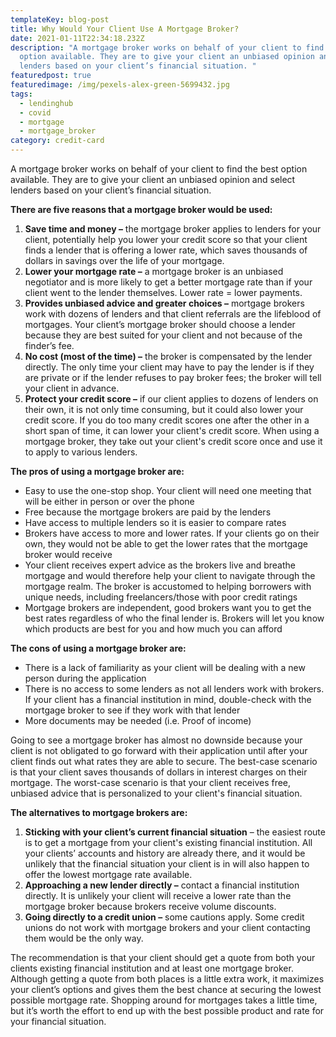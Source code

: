 ```yaml
---
templateKey: blog-post
title: Why Would Your Client Use A Mortgage Broker?
date: 2021-01-11T22:34:18.232Z
description: "A mortgage broker works on behalf of your client to find the best
  option available. They are to give your client an unbiased opinion and select
  lenders based on your client’s financial situation. "
featuredpost: true
featuredimage: /img/pexels-alex-green-5699432.jpg
tags:
  - lendinghub
  - covid
  - mortgage
  - mortgage_broker
category: credit-card
---
```

A mortgage broker works on behalf of your client to find the best option available. They are to give your client an unbiased opinion and select lenders based on your client’s financial situation.

**There are five reasons that a mortgage broker would be used:**

1. **Save time and money –** the mortgage broker applies to lenders for your client, potentially help you lower your credit score so that your client finds a lender that is offering a lower rate, which saves thousands of dollars in savings over the life of your mortgage.
2. **Lower your mortgage rate –** a mortgage broker is an unbiased negotiator and is more likely to get a better mortgage rate than if your client went to the lender themselves. Lower rate = lower payments.
3. **Provides unbiased advice and greater choices –** mortgage brokers work with dozens of lenders and that client referrals are the lifeblood of mortgages. Your client’s mortgage broker should choose a lender because they are best suited for your client and not because of the finder’s fee.
4. **No cost (most of the time) –** the broker is compensated by the lender directly. The only time your client may have to pay the lender is if they are private or if the lender refuses to pay broker fees; the broker will tell your client in advance.
5. **Protect your credit score –** if our client applies to dozens of lenders on their own, it is not only time consuming, but it could also lower your credit score. If you do too many credit scores one after the other in a short span of time, it can lower your client's credit score. When using a mortgage broker, they take out your client's credit score once and use it to apply to various lenders.

**The pros of using a mortgage broker are:**

* Easy to use the one-stop shop. Your client will need one meeting that will be either in person or over the phone
* Free because the mortgage brokers are paid by the lenders
* Have access to multiple lenders so it is easier to compare rates
* Brokers have access to more and lower rates. If your clients go on their own, they would not be able to get the lower rates that the mortgage broker would receive
* Your client receives expert advice as the brokers live and breathe mortgage and would therefore help your client to navigate through the mortgage realm. The broker is accustomed to helping borrowers with unique needs, including freelancers/those with poor credit ratings
* Mortgage brokers are independent, good brokers want you to get the best rates regardless of who the final lender is. Brokers will let you know which products are best for you and how much you can afford

**The cons of using a mortgage broker are:**

* There is a lack of familiarity as your client will be dealing with a new person during the application
* There is no access to some lenders as not all lenders work with brokers. If your client has a financial institution in mind, double-check with the mortgage broker to see if they work with that lender
* More documents may be needed (i.e. Proof of income)

Going to see a mortgage broker has almost no downside because your client is not obligated to go forward with their application until after your client finds out what rates they are able to secure. The best-case scenario is that your client saves thousands of dollars in interest charges on their mortgage. The worst-case scenario is that your client receives free, unbiased advice that is personalized to your client's financial situation.

**The alternatives to mortgage brokers are:**

1. **Sticking with your client’s current financial situation** – the easiest route is to get a mortgage from your client's existing financial institution. All your clients’ accounts and history are already there, and it would be unlikely that the financial situation your client is in will also happen to offer the lowest mortgage rate available.
2. **Approaching a new lender directly –** contact a financial institution directly. It is unlikely your client will receive a lower rate than the mortgage broker because brokers receive volume discounts.
3. **Going directly to a credit union –** some cautions apply. Some credit unions do not work with mortgage brokers and your client contacting them would be the only way.

The recommendation is that your client should get a quote from both your clients existing financial institution and at least one mortgage broker. Although getting a quote from both places is a little extra work, it maximizes your client’s options and gives them the best chance at securing the lowest possible mortgage rate. Shopping around for mortgages takes a little time, but it’s worth the effort to end up with the best possible product and rate for your financial situation.